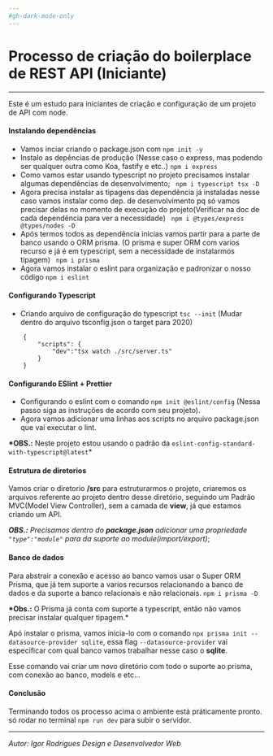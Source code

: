 ```yaml
---
#gh-dark-mode-only
---
```


# Processo de criação do boilerplace de REST API (Iniciante)

---

Este é um estudo para iniciantes de criação e configuração de um projeto de API com node.

#### Instalando dependências

- Vamos inciar criando o package.json com `npm init -y`
- Instalo as depências de produção (Nesse caso o express, mas podendo ser qualquer outra como Koa, fastify e etc..)
  `npm i express`
- Como vamos estar usando typescript no projeto precisamos instalar algumas dependências de desenvolvimento;
  ` npm i typescript tsx -D`
- Agora precisa instalar as tipagens das dependência já instaladas nesse caso vamos instalar como dep. de desenvolvimento pq só vamos precisar delas no momento de execução do projeto(Verificar na doc de cada dependência para ver a necessidade)
  ` npm i @types/express @types/nodes -D`
- Após termos todos as dependência inicias vamos partir para a parte de banco usando o ORM prisma. (O prisma e super ORM com varios recurso e já é em typescript, sem a necessidade de instalarmos tipagem)
  ` npm i prisma`
- Agora vamos instalar o eslint para organização e padronizar o nosso código
  `npm i eslint`

#### Configurando Typescript

- Criando arquivo de configuração do typescript `tsc --init` (Mudar dentro do arquivo tsconfig.json o target para 2020)

```
    {
        "scripts": {
            "dev":"tsx watch ./src/server.ts"
        }
    }
```

#### Configurando ESlint + Prettier

- Configurando o eslint com o comando `npm init @eslint/config` (Nessa passo siga as instruções de acordo com seu projeto).
- Agora vamos adicionar uma linhas aos scripts no arquivo package.json que vai executar o lint.

**\*OBS.:** Neste projeto estou usando o padrão da `eslint-config-standard-with-typescript@latest`\*

#### Estrutura de diretorios

Vamos criar o diretorio **/src** para estruturarmos o projeto, criaremos os arquivos referente ao projeto dentro desse diretório, seguindo um Padrão MVC(Model View Controller), sem a camada de **view**, já que estamos criando um API.

**_OBS.:_** _Precisamos dentro do **package.json** adicionar uma propriedade `"type":"module"` para da suporte ao module(import/export)_;

#### Banco de dados

Para abstrair a conexão e acesso ao banco vamos usar o Super ORM Prisma, que já tem suporte a varios recursos relacionando a banco de dados e da suporte a banco relacionais e não relacionais. `npm i prisma -D`

**\*Obs.:** O Prisma já conta com suporte a typescript, então não vamos precisar instalar qualquer tipagem.\*

Apó instalar o prisma, vamos inicia-lo com o comando `npx prisma init --datasource-provider sqlite`, essa flag `--datasource-provider` vai especificar com qual banco vamos trabalhar nesse caso o **sqlite**.

Esse comando vai criar um novo diretório com todo o suporte ao prisma, com conexão ao banco, models e etc...

#### Conclusão

Terminando todos os processo acima o ambiente está práticamente pronto. só rodar no terminal `npm run dev` para subir o servidor.

---

_Autor: Igor Rodrigues_
_Design e Desenvolvedor Web_
